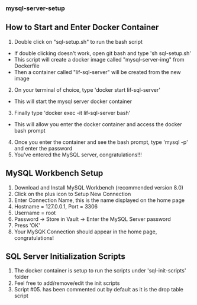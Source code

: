 ### mysql-server-setup

## How to Start and Enter Docker Container

1. Double click on "sql-setup.sh" to run the bash script

- If double clicking doesn't work, open git bash and type 'sh sql-setup.sh'
- This script will create a docker image called "mysql-server-img" from Dockerfile
- Then a container called "lif-sql-server" will be created from the new image

2. On your terminal of choice, type 'docker start lif-sql-server'

- This will start the mysql server docker container

3. Finally type 'docker exec -it lif-sql-server bash'

- This will allow you enter the docker container and access the docker bash prompt

4. Once you enter the container and see the bash prompt, type 'mysql -p' and enter the password
5. You've entered the MySQL server, congratulations!!!

## MySQL Workbench Setup

1. Download and Install MySQL Workbench (recommended version 8.0)
2. Click on the plus icon to Setup New Connection
3. Enter Connection Name, this is the name displayed on the home page
4. Hostname = 127.0.0.1, Port = 3306
5. Username = root
6. Password -> Store in Vault -> Enter the MySQL Server password
7. Press 'OK'
8. Your MySQK Connection should appear in the home page, congratulations!

## SQL Server Initialization Scripts

1. The docker container is setup to run the scripts under 'sql-init-scripts' folder
2. Feel free to add/remove/edit the init scripts
3. Script #05. has been commented out by default as it is the drop table script
